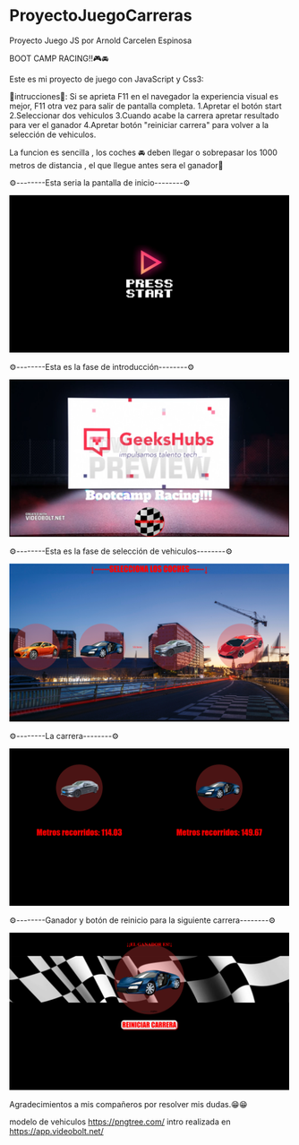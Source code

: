 # ProyectoJuegoCarreras

Proyecto Juego JS por Arnold Carcelen Espinosa

BOOT CAMP RACING!!🎮🚘

Este es mi proyecto de juego con JavaScript y Css3:

📔intrucciones📔: Si se aprieta F11 en el navegador la experiencia visual es mejor, F11 otra vez para salir de pantalla completa.
1.Apretar el botón start
2.Seleccionar dos vehiculos 
3.Cuando acabe la carrera apretar resultado para ver el ganador 
4.Apretar botón "reiniciar carrera" para volver a la selección de vehiculos.

La funcion es sencilla , los coches 🚘 deben llegar o sobrepasar los 1000 metros de distancia , el que llegue antes sera el ganador🏁


⚙️--------Esta seria la pantalla de inicio--------⚙️
<p aling="center">
  <img src="/img/imagenesReadme/start.png" width="500" title="hover text">
</p>

⚙️--------Esta es la fase de introducción--------⚙️
<p aling="center">
  <img src="/img/imagenesReadme/intro.png" width="500" title="hover text">
</p>

⚙️--------Esta es la fase de selección de vehiculos--------⚙️
<p aling="center">
  <img src="/img/imagenesReadme/seleccionCoches.png" width="500" title="hover text">
</p>

⚙️--------La carrera--------⚙️
<p aling="center">
  <img src="/img/imagenesReadme/carrera.png" width="500" title="hover text">
</p>

⚙️--------Ganador y botón de reinicio para la siguiente carrera--------⚙️
<p aling="center">
  <img src="/img/imagenesReadme/ganador.png" width="500" title="hover text">
</p>


Agradecimientos a mis compañeros por resolver mis dudas.😁😁


modelo de vehiculos https://pngtree.com/
intro realizada en https://app.videobolt.net/
